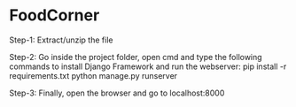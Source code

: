 # FoodCorner
Step-1: Extract/unzip the file  

Step-2: Go inside the project folder, open cmd and type the following commands to install Django Framework and run the webserver: 
pip install -r requirements.txt
python manage.py runserver 

Step-3: Finally, open the browser and go to localhost:8000
